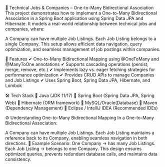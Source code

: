 🔗 Technical Jobs & Companies – One-to-Many Bidirectional Association
This project demonstrates how to implement a One-to-Many Bidirectional Association in a Spring Boot application using Spring Data JPA and Hibernate.
It models a real-world relationship between technical jobs and companies, where:

A Company can have multiple Job Listings.
Each Job Listing belongs to a single Company.
This setup allows efficient data navigation, query optimization, and seamless management of job postings within companies.

🚀 Features
✔ One-to-Many Bidirectional Mapping using @OneToMany and @ManyToOne annotations
✔ Supports cascading operations (persist, merge, remove, etc.)
✔ Implements lazy vs. eager fetching strategies for performance optimization
✔ Provides CRUD APIs to manage Companies and Job Listings
✔ Uses Spring Boot, Spring Data JPA, Hibernate, and Lombok

🛠️ Tech Stack
🔹 Java (JDK 11/17)
🔹 Spring Boot (Spring Data JPA, Spring Web)
🔹 Hibernate (ORM framework)
🔹 MySQL/Oracle(Database)
🔹 Maven (Dependency Management)
🔹 Eclipse / IntelliJ IDEA (Recommended IDEs)

⚙️ Understanding One-to-Many Bidirectional Mapping
In a One-to-Many Bidirectional Association:

A Company can have multiple Job Listings.
Each Job Listing maintains a reference back to its Company, enabling seamless navigation in both directions.
🔹 Example Scenario:
One Company → has many Job Listings.
Each Job Listing → belongs to one Company.
This design ensures optimized queries, prevents redundant database calls, and maintains data consistency.
